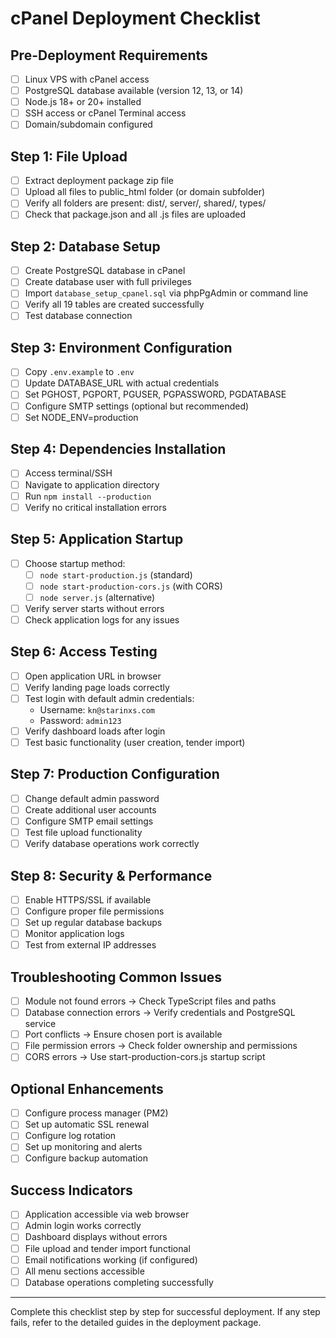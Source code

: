 # cPanel Deployment Checklist

## Pre-Deployment Requirements
- [ ] Linux VPS with cPanel access
- [ ] PostgreSQL database available (version 12, 13, or 14)
- [ ] Node.js 18+ or 20+ installed
- [ ] SSH access or cPanel Terminal access
- [ ] Domain/subdomain configured

## Step 1: File Upload
- [ ] Extract deployment package zip file
- [ ] Upload all files to public_html folder (or domain subfolder)
- [ ] Verify all folders are present: dist/, server/, shared/, types/
- [ ] Check that package.json and all .js files are uploaded

## Step 2: Database Setup
- [ ] Create PostgreSQL database in cPanel
- [ ] Create database user with full privileges
- [ ] Import `database_setup_cpanel.sql` via phpPgAdmin or command line
- [ ] Verify all 19 tables are created successfully
- [ ] Test database connection

## Step 3: Environment Configuration
- [ ] Copy `.env.example` to `.env`
- [ ] Update DATABASE_URL with actual credentials
- [ ] Set PGHOST, PGPORT, PGUSER, PGPASSWORD, PGDATABASE
- [ ] Configure SMTP settings (optional but recommended)
- [ ] Set NODE_ENV=production

## Step 4: Dependencies Installation
- [ ] Access terminal/SSH
- [ ] Navigate to application directory
- [ ] Run `npm install --production`
- [ ] Verify no critical installation errors

## Step 5: Application Startup
- [ ] Choose startup method:
  - [ ] `node start-production.js` (standard)
  - [ ] `node start-production-cors.js` (with CORS)
  - [ ] `node server.js` (alternative)
- [ ] Verify server starts without errors
- [ ] Check application logs for any issues

## Step 6: Access Testing
- [ ] Open application URL in browser
- [ ] Verify landing page loads correctly
- [ ] Test login with default admin credentials:
  - Username: `kn@starinxs.com`
  - Password: `admin123`
- [ ] Verify dashboard loads after login
- [ ] Test basic functionality (user creation, tender import)

## Step 7: Production Configuration
- [ ] Change default admin password
- [ ] Create additional user accounts
- [ ] Configure SMTP email settings
- [ ] Test file upload functionality
- [ ] Verify database operations work correctly

## Step 8: Security & Performance
- [ ] Enable HTTPS/SSL if available
- [ ] Configure proper file permissions
- [ ] Set up regular database backups
- [ ] Monitor application logs
- [ ] Test from external IP addresses

## Troubleshooting Common Issues
- [ ] Module not found errors → Check TypeScript files and paths
- [ ] Database connection errors → Verify credentials and PostgreSQL service
- [ ] Port conflicts → Ensure chosen port is available
- [ ] File permission errors → Check folder ownership and permissions
- [ ] CORS errors → Use start-production-cors.js startup script

## Optional Enhancements
- [ ] Configure process manager (PM2)
- [ ] Set up automatic SSL renewal
- [ ] Configure log rotation
- [ ] Set up monitoring and alerts
- [ ] Configure backup automation

## Success Indicators
- [ ] Application accessible via web browser
- [ ] Admin login works correctly
- [ ] Dashboard displays without errors
- [ ] File upload and tender import functional
- [ ] Email notifications working (if configured)
- [ ] All menu sections accessible
- [ ] Database operations completing successfully

---
Complete this checklist step by step for successful deployment.
If any step fails, refer to the detailed guides in the deployment package.